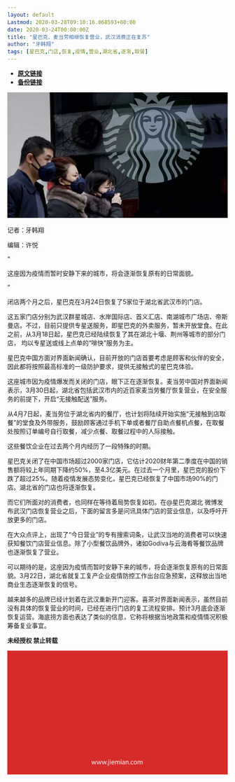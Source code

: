 ```yaml
---
layout: default
Lastmod: 2020-03-28T09:10:16.068593+00:00
date: 2020-03-24T00:00:00Z
title: "星巴克、麦当劳相继恢复营业，武汉消费正在复苏"
author: "牙韩翔"
tags: [星巴克,门店,恢复,疫情,营业,湖北省,逐渐,取餐]
---
```


* [**原文链接**](https://mp.weixin.qq.com/s/tMBvd8S4bqyiBNCzeClxuA)
* [**备份链接**](http://archive.today/uKKNt)


![](/images/post/eb83a372c82eab5f598af3ff364da4c3.jpg)

记者：牙韩翔

编辑：许悦

“

  

这座因为疫情而暂时安静下来的城市，将会逐渐恢复原有的日常面貌。

  

”

闭店两个月之后，星巴克在3月24日恢复了5家位于湖北省武汉市的门店。  

这五家门店分别为武汉群星城店、水岸国际店、首义汇店、南湖城市广场店、帝斯曼店。不过，目前只提供专星送服务，即星巴克的外卖服务，暂未开放堂食。在此之前，从3月18日起，星巴克已经陆续恢复了其在湖北十堰、荆州等城市的部分门店， 均以专星送或线上点单的“啡快”服务为主。

星巴克中国方面对界面新闻确认，目前开放的门店首要考虑是顾客和伙伴的安全，因此都将按照最高标准的一级防护要求，提供无接触式的星巴克体验。

这座城市因为疫情爆发而关闭的门店，眼下正在逐渐恢复。麦当劳中国对界面新闻表示，3月30日起，湖北省包括武汉市内的近百家麦当劳餐厅恢复营业，在安全服务的前提下，开启“无接触配送”服务。

从4月7日起，麦当劳位于湖北省内的餐厅，也计划将陆续开始实施“无接触到店取餐”的堂食及外带服务，鼓励顾客通过手机下单或者餐厅自助点餐机点餐，在取餐处按照订单编号自行取餐，减少点餐、取餐过程中的人际接触。

这些餐饮企业在过去两个月内经历了一段特殊的时期。

星巴克关闭了在中国市场超过2000家门店，它估计2020财年第二季度在中国的销售额将较上年同期下降约50%，至4.3亿美元。在过去一个月里，星巴克的股价下跌了超过25%。随着疫情发展态势变化，星巴克已经恢复了中国市场90%的门店。湖北省的门店也将逐渐恢复。

而它们所面对的消费者，也同样在等待着局势恢复如初。在@星巴克湖北 微博发布武汉门店恢复营业之后，下面的留言多是问讯具体门店的营业信息，以及呼吁开放更多的门店。

在大众点评上，出现了“今日营业”的专有搜索词条，让武汉当地的消费者可以快速获知餐饮门店营业信息。除了小型餐饮品牌外，诸如Godiva与云海肴等餐饮品牌也逐渐恢复了营业。

可以期待的是，这座因为疫情而暂时安静下来的城市，将会逐渐恢复原有的日常面貌。3月22日，湖北省就复工复产企业疫情防控工作出台应急预案，这释放出当地商业生态逐渐恢复的信号。

越来越多的品牌已经计划着在武汉重新开门迎客。喜茶对界面新闻表示，虽然目前没有具体的恢复营业的时间，已经在进行门店的复工流程安排。预计3月底会逐渐恢复运营。海底捞方面也表达了类似的信息，它称将根据当地政策和疫情情况积极筹备复业事宜。

  

**未经授权 禁止转载**

  

  

![](/images/post/3ef9527fd7edfb43b0c70486c7a956af.jpg)

